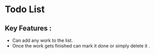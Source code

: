 # Todo List 

## Key Features :
* Can add any work to the list.
* Once the work gets finished can mark it done or simply delete it .


